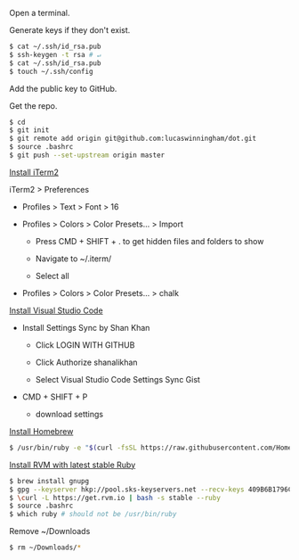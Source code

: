 Open a terminal.

Generate keys if they don't exist.

```bash
$ cat ~/.ssh/id_rsa.pub
$ ssh-keygen -t rsa # ↵
$ cat ~/.ssh/id_rsa.pub
$ touch ~/.ssh/config
```

Add the public key to GitHub.

Get the repo.

```bash
$ cd
$ git init
$ git remote add origin git@github.com:lucaswinningham/dot.git
$ source .bashrc
$ git push --set-upstream origin master
```

[Install iTerm2](https://www.iterm2.com/downloads.html)

iTerm2 > Preferences

 - Profiles > Text > Font > 16

 - Profiles > Colors > Color Presets... > Import

   - Press CMD + SHIFT + . to get hidden files and folders to show

   - Navigate to ~/.iterm/

   - Select all

 - Profiles > Colors > Color Presets... > chalk

[Install Visual Studio Code](https://code.visualstudio.com/download)

 - Install Settings Sync by Shan Khan

   - Click LOGIN WITH GITHUB

   - Click Authorize shanalikhan

   - Select Visual Studio Code Settings Sync Gist

 - CMD + SHIFT + P

   - download settings

[Install Homebrew](https://brew.sh/)

```bash
$ /usr/bin/ruby -e "$(curl -fsSL https://raw.githubusercontent.com/Homebrew/install/master/install)"
```

[Install RVM with latest stable Ruby](https://usabilityetc.com/articles/ruby-on-mac-os-x-with-rvm/)

```bash
$ brew install gnupg
$ gpg --keyserver hkp://pool.sks-keyservers.net --recv-keys 409B6B1796C275462A1703113804BB82D39DC0E3 7D2BAF1CF37B13E2069D6956105BD0E739499BDB
$ \curl -L https://get.rvm.io | bash -s stable --ruby
$ source .bashrc
$ which ruby # should not be /usr/bin/ruby
```

Remove ~/Downloads

```bash
$ rm ~/Downloads/*
```
